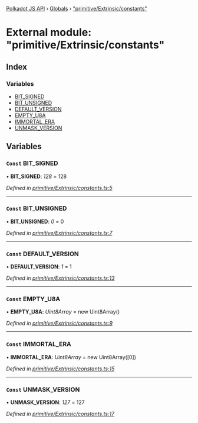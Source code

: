 [Polkadot JS API](../README.md) › [Globals](../globals.md) › ["primitive/Extrinsic/constants"](_primitive_extrinsic_constants_.md)

# External module: "primitive/Extrinsic/constants"

## Index

### Variables

* [BIT_SIGNED](_primitive_extrinsic_constants_.md#const-bit_signed)
* [BIT_UNSIGNED](_primitive_extrinsic_constants_.md#const-bit_unsigned)
* [DEFAULT_VERSION](_primitive_extrinsic_constants_.md#const-default_version)
* [EMPTY_U8A](_primitive_extrinsic_constants_.md#const-empty_u8a)
* [IMMORTAL_ERA](_primitive_extrinsic_constants_.md#const-immortal_era)
* [UNMASK_VERSION](_primitive_extrinsic_constants_.md#const-unmask_version)

## Variables

### `Const` BIT_SIGNED

• **BIT_SIGNED**: *128* = 128

*Defined in [primitive/Extrinsic/constants.ts:5](https://github.com/polkadot-js/api/blob/f8084c2d12/packages/types/src/primitive/Extrinsic/constants.ts#L5)*

___

### `Const` BIT_UNSIGNED

• **BIT_UNSIGNED**: *0* = 0

*Defined in [primitive/Extrinsic/constants.ts:7](https://github.com/polkadot-js/api/blob/f8084c2d12/packages/types/src/primitive/Extrinsic/constants.ts#L7)*

___

### `Const` DEFAULT_VERSION

• **DEFAULT_VERSION**: *1* = 1

*Defined in [primitive/Extrinsic/constants.ts:13](https://github.com/polkadot-js/api/blob/f8084c2d12/packages/types/src/primitive/Extrinsic/constants.ts#L13)*

___

### `Const` EMPTY_U8A

• **EMPTY_U8A**: *Uint8Array* =  new Uint8Array()

*Defined in [primitive/Extrinsic/constants.ts:9](https://github.com/polkadot-js/api/blob/f8084c2d12/packages/types/src/primitive/Extrinsic/constants.ts#L9)*

___

### `Const` IMMORTAL_ERA

• **IMMORTAL_ERA**: *Uint8Array* =  new Uint8Array([0])

*Defined in [primitive/Extrinsic/constants.ts:15](https://github.com/polkadot-js/api/blob/f8084c2d12/packages/types/src/primitive/Extrinsic/constants.ts#L15)*

___

### `Const` UNMASK_VERSION

• **UNMASK_VERSION**: *127* = 127

*Defined in [primitive/Extrinsic/constants.ts:17](https://github.com/polkadot-js/api/blob/f8084c2d12/packages/types/src/primitive/Extrinsic/constants.ts#L17)*
